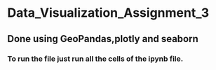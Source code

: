 # Data_Visualization_Assignment_3

## Done using GeoPandas,plotly and seaborn 
### To run the file just run all the cells of the ipynb file.
